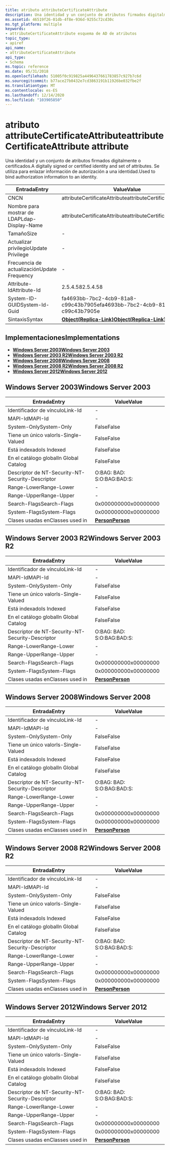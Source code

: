 ```yaml
---
title: atributo attributeCertificateAttribute
description: Una identidad y un conjunto de atributos firmados digitalmente o certificados. Se utiliza para enlazar información de autorización a una identidad.
ms.assetid: 46519f26-01db-4f8e-936d-9255c72cd30c
ms.tgt_platform: multiple
keywords:
- attributeCertificateAttribute esquema de AD de atributos
topic_type:
- apiref
api_name:
- attributeCertificateAttribute
api_type:
- Schema
ms.topic: reference
ms.date: 05/31/2018
ms.openlocfilehash: 51005f0c919825a4496437661783857c927b7c6d
ms.sourcegitcommit: b77ace27b0432e7cd3863191b11926be032fbe2f
ms.translationtype: MT
ms.contentlocale: es-ES
ms.lasthandoff: 12/14/2020
ms.locfileid: "103905850"
---
```

# <a name="attributecertificateattribute-attribute"></a><span data-ttu-id="69afd-105">atributo attributeCertificateAttribute</span><span class="sxs-lookup"><span data-stu-id="69afd-105">attributeCertificateAttribute attribute</span></span>

<span data-ttu-id="69afd-106">Una identidad y un conjunto de atributos firmados digitalmente o certificados.</span><span class="sxs-lookup"><span data-stu-id="69afd-106">A digitally signed or certified identity and set of attributes.</span></span> <span data-ttu-id="69afd-107">Se utiliza para enlazar información de autorización a una identidad.</span><span class="sxs-lookup"><span data-stu-id="69afd-107">Used to bind authorization information to an identity.</span></span>



| <span data-ttu-id="69afd-108">Entrada</span><span class="sxs-lookup"><span data-stu-id="69afd-108">Entry</span></span> | <span data-ttu-id="69afd-109">Value</span><span class="sxs-lookup"><span data-stu-id="69afd-109">Value</span></span> |
|-------------------|-------------------------------------------------------|
| <span data-ttu-id="69afd-110">CN</span><span class="sxs-lookup"><span data-stu-id="69afd-110">CN</span></span>                | <span data-ttu-id="69afd-111">attributeCertificateAttribute</span><span class="sxs-lookup"><span data-stu-id="69afd-111">attributeCertificateAttribute</span></span>                         |
| <span data-ttu-id="69afd-112">Nombre para mostrar de LDAP</span><span class="sxs-lookup"><span data-stu-id="69afd-112">Ldap-Display-Name</span></span> | <span data-ttu-id="69afd-113">attributeCertificateAttribute</span><span class="sxs-lookup"><span data-stu-id="69afd-113">attributeCertificateAttribute</span></span>                         |
| <span data-ttu-id="69afd-114">Tamaño</span><span class="sxs-lookup"><span data-stu-id="69afd-114">Size</span></span>              | \-                                                    |
| <span data-ttu-id="69afd-115">Actualizar privilegio</span><span class="sxs-lookup"><span data-stu-id="69afd-115">Update Privilege</span></span>  | \-                                                    |
| <span data-ttu-id="69afd-116">Frecuencia de actualización</span><span class="sxs-lookup"><span data-stu-id="69afd-116">Update Frequency</span></span>  | \-                                                    |
| <span data-ttu-id="69afd-117">Attribute-Id</span><span class="sxs-lookup"><span data-stu-id="69afd-117">Attribute-Id</span></span>      | <span data-ttu-id="69afd-118">2.5.4.58</span><span class="sxs-lookup"><span data-stu-id="69afd-118">2.5.4.58</span></span>                                              |
| <span data-ttu-id="69afd-119">System-ID-GUID</span><span class="sxs-lookup"><span data-stu-id="69afd-119">System-Id-Guid</span></span>    | <span data-ttu-id="69afd-120">fa4693bb-7bc2-4cb9-81a8-c99c43b7905e</span><span class="sxs-lookup"><span data-stu-id="69afd-120">fa4693bb-7bc2-4cb9-81a8-c99c43b7905e</span></span>                  |
| <span data-ttu-id="69afd-121">Sintaxis</span><span class="sxs-lookup"><span data-stu-id="69afd-121">Syntax</span></span>            | [<span data-ttu-id="69afd-122">**Object(Replica-Link)**</span><span class="sxs-lookup"><span data-stu-id="69afd-122">**Object(Replica-Link)**</span></span>](s-object-replica-link.md) |



## <a name="implementations"></a><span data-ttu-id="69afd-123">Implementaciones</span><span class="sxs-lookup"><span data-stu-id="69afd-123">Implementations</span></span>

-   [<span data-ttu-id="69afd-124">**Windows Server 2003**</span><span class="sxs-lookup"><span data-stu-id="69afd-124">**Windows Server 2003**</span></span>](#windows-server-2003)
-   [<span data-ttu-id="69afd-125">**Windows Server 2003 R2**</span><span class="sxs-lookup"><span data-stu-id="69afd-125">**Windows Server 2003 R2**</span></span>](#windows-server-2003-r2)
-   [<span data-ttu-id="69afd-126">**Windows Server 2008**</span><span class="sxs-lookup"><span data-stu-id="69afd-126">**Windows Server 2008**</span></span>](#windows-server-2008)
-   [<span data-ttu-id="69afd-127">**Windows Server 2008 R2**</span><span class="sxs-lookup"><span data-stu-id="69afd-127">**Windows Server 2008 R2**</span></span>](#windows-server-2008-r2)
-   [<span data-ttu-id="69afd-128">**Windows Server 2012**</span><span class="sxs-lookup"><span data-stu-id="69afd-128">**Windows Server 2012**</span></span>](#windows-server-2012)

## <a name="windows-server-2003"></a><span data-ttu-id="69afd-129">Windows Server 2003</span><span class="sxs-lookup"><span data-stu-id="69afd-129">Windows Server 2003</span></span>



| <span data-ttu-id="69afd-130">Entrada</span><span class="sxs-lookup"><span data-stu-id="69afd-130">Entry</span></span> | <span data-ttu-id="69afd-131">Value</span><span class="sxs-lookup"><span data-stu-id="69afd-131">Value</span></span> |
|------------------------|---------------------------------------|
| <span data-ttu-id="69afd-132">Identificador de vínculo</span><span class="sxs-lookup"><span data-stu-id="69afd-132">Link-Id</span></span>                | \-                                    |
| <span data-ttu-id="69afd-133">MAPI-Id</span><span class="sxs-lookup"><span data-stu-id="69afd-133">MAPI-Id</span></span>                | \-                                    |
| <span data-ttu-id="69afd-134">System-Only</span><span class="sxs-lookup"><span data-stu-id="69afd-134">System-Only</span></span>            | <span data-ttu-id="69afd-135">False</span><span class="sxs-lookup"><span data-stu-id="69afd-135">False</span></span>                                 |
| <span data-ttu-id="69afd-136">Tiene un único valor</span><span class="sxs-lookup"><span data-stu-id="69afd-136">Is-Single-Valued</span></span>       | <span data-ttu-id="69afd-137">False</span><span class="sxs-lookup"><span data-stu-id="69afd-137">False</span></span>                                 |
| <span data-ttu-id="69afd-138">Está indexado</span><span class="sxs-lookup"><span data-stu-id="69afd-138">Is Indexed</span></span>             | <span data-ttu-id="69afd-139">False</span><span class="sxs-lookup"><span data-stu-id="69afd-139">False</span></span>                                 |
| <span data-ttu-id="69afd-140">En el catálogo global</span><span class="sxs-lookup"><span data-stu-id="69afd-140">In Global Catalog</span></span>      | <span data-ttu-id="69afd-141">False</span><span class="sxs-lookup"><span data-stu-id="69afd-141">False</span></span>                                 |
| <span data-ttu-id="69afd-142">Descriptor de NT-Security-</span><span class="sxs-lookup"><span data-stu-id="69afd-142">NT-Security-Descriptor</span></span> | <span data-ttu-id="69afd-143">O:BAG: BAD: S:</span><span class="sxs-lookup"><span data-stu-id="69afd-143">O:BAG:BAD:S:</span></span>                          |
| <span data-ttu-id="69afd-144">Range-Lower</span><span class="sxs-lookup"><span data-stu-id="69afd-144">Range-Lower</span></span>            | \-                                    |
| <span data-ttu-id="69afd-145">Range-Upper</span><span class="sxs-lookup"><span data-stu-id="69afd-145">Range-Upper</span></span>            | \-                                    |
| <span data-ttu-id="69afd-146">Search-Flags</span><span class="sxs-lookup"><span data-stu-id="69afd-146">Search-Flags</span></span>           | <span data-ttu-id="69afd-147">0x00000000</span><span class="sxs-lookup"><span data-stu-id="69afd-147">0x00000000</span></span>                            |
| <span data-ttu-id="69afd-148">System-Flags</span><span class="sxs-lookup"><span data-stu-id="69afd-148">System-Flags</span></span>           | <span data-ttu-id="69afd-149">0x00000000</span><span class="sxs-lookup"><span data-stu-id="69afd-149">0x00000000</span></span>                            |
| <span data-ttu-id="69afd-150">Clases usadas en</span><span class="sxs-lookup"><span data-stu-id="69afd-150">Classes used in</span></span>        | [<span data-ttu-id="69afd-151">**Person**</span><span class="sxs-lookup"><span data-stu-id="69afd-151">**Person**</span></span>](c-person.md)<br/> |



## <a name="windows-server-2003-r2"></a><span data-ttu-id="69afd-152">Windows Server 2003 R2</span><span class="sxs-lookup"><span data-stu-id="69afd-152">Windows Server 2003 R2</span></span>



| <span data-ttu-id="69afd-153">Entrada</span><span class="sxs-lookup"><span data-stu-id="69afd-153">Entry</span></span> | <span data-ttu-id="69afd-154">Value</span><span class="sxs-lookup"><span data-stu-id="69afd-154">Value</span></span> |
|------------------------|---------------------------------------|
| <span data-ttu-id="69afd-155">Identificador de vínculo</span><span class="sxs-lookup"><span data-stu-id="69afd-155">Link-Id</span></span>                | \-                                    |
| <span data-ttu-id="69afd-156">MAPI-Id</span><span class="sxs-lookup"><span data-stu-id="69afd-156">MAPI-Id</span></span>                | \-                                    |
| <span data-ttu-id="69afd-157">System-Only</span><span class="sxs-lookup"><span data-stu-id="69afd-157">System-Only</span></span>            | <span data-ttu-id="69afd-158">False</span><span class="sxs-lookup"><span data-stu-id="69afd-158">False</span></span>                                 |
| <span data-ttu-id="69afd-159">Tiene un único valor</span><span class="sxs-lookup"><span data-stu-id="69afd-159">Is-Single-Valued</span></span>       | <span data-ttu-id="69afd-160">False</span><span class="sxs-lookup"><span data-stu-id="69afd-160">False</span></span>                                 |
| <span data-ttu-id="69afd-161">Está indexado</span><span class="sxs-lookup"><span data-stu-id="69afd-161">Is Indexed</span></span>             | <span data-ttu-id="69afd-162">False</span><span class="sxs-lookup"><span data-stu-id="69afd-162">False</span></span>                                 |
| <span data-ttu-id="69afd-163">En el catálogo global</span><span class="sxs-lookup"><span data-stu-id="69afd-163">In Global Catalog</span></span>      | <span data-ttu-id="69afd-164">False</span><span class="sxs-lookup"><span data-stu-id="69afd-164">False</span></span>                                 |
| <span data-ttu-id="69afd-165">Descriptor de NT-Security-</span><span class="sxs-lookup"><span data-stu-id="69afd-165">NT-Security-Descriptor</span></span> | <span data-ttu-id="69afd-166">O:BAG: BAD: S:</span><span class="sxs-lookup"><span data-stu-id="69afd-166">O:BAG:BAD:S:</span></span>                          |
| <span data-ttu-id="69afd-167">Range-Lower</span><span class="sxs-lookup"><span data-stu-id="69afd-167">Range-Lower</span></span>            | \-                                    |
| <span data-ttu-id="69afd-168">Range-Upper</span><span class="sxs-lookup"><span data-stu-id="69afd-168">Range-Upper</span></span>            | \-                                    |
| <span data-ttu-id="69afd-169">Search-Flags</span><span class="sxs-lookup"><span data-stu-id="69afd-169">Search-Flags</span></span>           | <span data-ttu-id="69afd-170">0x00000000</span><span class="sxs-lookup"><span data-stu-id="69afd-170">0x00000000</span></span>                            |
| <span data-ttu-id="69afd-171">System-Flags</span><span class="sxs-lookup"><span data-stu-id="69afd-171">System-Flags</span></span>           | <span data-ttu-id="69afd-172">0x00000000</span><span class="sxs-lookup"><span data-stu-id="69afd-172">0x00000000</span></span>                            |
| <span data-ttu-id="69afd-173">Clases usadas en</span><span class="sxs-lookup"><span data-stu-id="69afd-173">Classes used in</span></span>        | [<span data-ttu-id="69afd-174">**Person**</span><span class="sxs-lookup"><span data-stu-id="69afd-174">**Person**</span></span>](c-person.md)<br/> |



## <a name="windows-server-2008"></a><span data-ttu-id="69afd-175">Windows Server 2008</span><span class="sxs-lookup"><span data-stu-id="69afd-175">Windows Server 2008</span></span>



| <span data-ttu-id="69afd-176">Entrada</span><span class="sxs-lookup"><span data-stu-id="69afd-176">Entry</span></span> | <span data-ttu-id="69afd-177">Value</span><span class="sxs-lookup"><span data-stu-id="69afd-177">Value</span></span> |
|------------------------|---------------------------------------|
| <span data-ttu-id="69afd-178">Identificador de vínculo</span><span class="sxs-lookup"><span data-stu-id="69afd-178">Link-Id</span></span>                | \-                                    |
| <span data-ttu-id="69afd-179">MAPI-Id</span><span class="sxs-lookup"><span data-stu-id="69afd-179">MAPI-Id</span></span>                | \-                                    |
| <span data-ttu-id="69afd-180">System-Only</span><span class="sxs-lookup"><span data-stu-id="69afd-180">System-Only</span></span>            | <span data-ttu-id="69afd-181">False</span><span class="sxs-lookup"><span data-stu-id="69afd-181">False</span></span>                                 |
| <span data-ttu-id="69afd-182">Tiene un único valor</span><span class="sxs-lookup"><span data-stu-id="69afd-182">Is-Single-Valued</span></span>       | <span data-ttu-id="69afd-183">False</span><span class="sxs-lookup"><span data-stu-id="69afd-183">False</span></span>                                 |
| <span data-ttu-id="69afd-184">Está indexado</span><span class="sxs-lookup"><span data-stu-id="69afd-184">Is Indexed</span></span>             | <span data-ttu-id="69afd-185">False</span><span class="sxs-lookup"><span data-stu-id="69afd-185">False</span></span>                                 |
| <span data-ttu-id="69afd-186">En el catálogo global</span><span class="sxs-lookup"><span data-stu-id="69afd-186">In Global Catalog</span></span>      | <span data-ttu-id="69afd-187">False</span><span class="sxs-lookup"><span data-stu-id="69afd-187">False</span></span>                                 |
| <span data-ttu-id="69afd-188">Descriptor de NT-Security-</span><span class="sxs-lookup"><span data-stu-id="69afd-188">NT-Security-Descriptor</span></span> | <span data-ttu-id="69afd-189">O:BAG: BAD: S:</span><span class="sxs-lookup"><span data-stu-id="69afd-189">O:BAG:BAD:S:</span></span>                          |
| <span data-ttu-id="69afd-190">Range-Lower</span><span class="sxs-lookup"><span data-stu-id="69afd-190">Range-Lower</span></span>            | \-                                    |
| <span data-ttu-id="69afd-191">Range-Upper</span><span class="sxs-lookup"><span data-stu-id="69afd-191">Range-Upper</span></span>            | \-                                    |
| <span data-ttu-id="69afd-192">Search-Flags</span><span class="sxs-lookup"><span data-stu-id="69afd-192">Search-Flags</span></span>           | <span data-ttu-id="69afd-193">0x00000000</span><span class="sxs-lookup"><span data-stu-id="69afd-193">0x00000000</span></span>                            |
| <span data-ttu-id="69afd-194">System-Flags</span><span class="sxs-lookup"><span data-stu-id="69afd-194">System-Flags</span></span>           | <span data-ttu-id="69afd-195">0x00000000</span><span class="sxs-lookup"><span data-stu-id="69afd-195">0x00000000</span></span>                            |
| <span data-ttu-id="69afd-196">Clases usadas en</span><span class="sxs-lookup"><span data-stu-id="69afd-196">Classes used in</span></span>        | [<span data-ttu-id="69afd-197">**Person**</span><span class="sxs-lookup"><span data-stu-id="69afd-197">**Person**</span></span>](c-person.md)<br/> |



## <a name="windows-server-2008-r2"></a><span data-ttu-id="69afd-198">Windows Server 2008 R2</span><span class="sxs-lookup"><span data-stu-id="69afd-198">Windows Server 2008 R2</span></span>



| <span data-ttu-id="69afd-199">Entrada</span><span class="sxs-lookup"><span data-stu-id="69afd-199">Entry</span></span> | <span data-ttu-id="69afd-200">Value</span><span class="sxs-lookup"><span data-stu-id="69afd-200">Value</span></span> |
|------------------------|---------------------------------------|
| <span data-ttu-id="69afd-201">Identificador de vínculo</span><span class="sxs-lookup"><span data-stu-id="69afd-201">Link-Id</span></span>                | \-                                    |
| <span data-ttu-id="69afd-202">MAPI-Id</span><span class="sxs-lookup"><span data-stu-id="69afd-202">MAPI-Id</span></span>                | \-                                    |
| <span data-ttu-id="69afd-203">System-Only</span><span class="sxs-lookup"><span data-stu-id="69afd-203">System-Only</span></span>            | <span data-ttu-id="69afd-204">False</span><span class="sxs-lookup"><span data-stu-id="69afd-204">False</span></span>                                 |
| <span data-ttu-id="69afd-205">Tiene un único valor</span><span class="sxs-lookup"><span data-stu-id="69afd-205">Is-Single-Valued</span></span>       | <span data-ttu-id="69afd-206">False</span><span class="sxs-lookup"><span data-stu-id="69afd-206">False</span></span>                                 |
| <span data-ttu-id="69afd-207">Está indexado</span><span class="sxs-lookup"><span data-stu-id="69afd-207">Is Indexed</span></span>             | <span data-ttu-id="69afd-208">False</span><span class="sxs-lookup"><span data-stu-id="69afd-208">False</span></span>                                 |
| <span data-ttu-id="69afd-209">En el catálogo global</span><span class="sxs-lookup"><span data-stu-id="69afd-209">In Global Catalog</span></span>      | <span data-ttu-id="69afd-210">False</span><span class="sxs-lookup"><span data-stu-id="69afd-210">False</span></span>                                 |
| <span data-ttu-id="69afd-211">Descriptor de NT-Security-</span><span class="sxs-lookup"><span data-stu-id="69afd-211">NT-Security-Descriptor</span></span> | <span data-ttu-id="69afd-212">O:BAG: BAD: S:</span><span class="sxs-lookup"><span data-stu-id="69afd-212">O:BAG:BAD:S:</span></span>                          |
| <span data-ttu-id="69afd-213">Range-Lower</span><span class="sxs-lookup"><span data-stu-id="69afd-213">Range-Lower</span></span>            | \-                                    |
| <span data-ttu-id="69afd-214">Range-Upper</span><span class="sxs-lookup"><span data-stu-id="69afd-214">Range-Upper</span></span>            | \-                                    |
| <span data-ttu-id="69afd-215">Search-Flags</span><span class="sxs-lookup"><span data-stu-id="69afd-215">Search-Flags</span></span>           | <span data-ttu-id="69afd-216">0x00000000</span><span class="sxs-lookup"><span data-stu-id="69afd-216">0x00000000</span></span>                            |
| <span data-ttu-id="69afd-217">System-Flags</span><span class="sxs-lookup"><span data-stu-id="69afd-217">System-Flags</span></span>           | <span data-ttu-id="69afd-218">0x00000000</span><span class="sxs-lookup"><span data-stu-id="69afd-218">0x00000000</span></span>                            |
| <span data-ttu-id="69afd-219">Clases usadas en</span><span class="sxs-lookup"><span data-stu-id="69afd-219">Classes used in</span></span>        | [<span data-ttu-id="69afd-220">**Person**</span><span class="sxs-lookup"><span data-stu-id="69afd-220">**Person**</span></span>](c-person.md)<br/> |



## <a name="windows-server-2012"></a><span data-ttu-id="69afd-221">Windows Server 2012</span><span class="sxs-lookup"><span data-stu-id="69afd-221">Windows Server 2012</span></span>



| <span data-ttu-id="69afd-222">Entrada</span><span class="sxs-lookup"><span data-stu-id="69afd-222">Entry</span></span> | <span data-ttu-id="69afd-223">Value</span><span class="sxs-lookup"><span data-stu-id="69afd-223">Value</span></span> |
|------------------------|---------------------------------------|
| <span data-ttu-id="69afd-224">Identificador de vínculo</span><span class="sxs-lookup"><span data-stu-id="69afd-224">Link-Id</span></span>                | \-                                    |
| <span data-ttu-id="69afd-225">MAPI-Id</span><span class="sxs-lookup"><span data-stu-id="69afd-225">MAPI-Id</span></span>                | \-                                    |
| <span data-ttu-id="69afd-226">System-Only</span><span class="sxs-lookup"><span data-stu-id="69afd-226">System-Only</span></span>            | <span data-ttu-id="69afd-227">False</span><span class="sxs-lookup"><span data-stu-id="69afd-227">False</span></span>                                 |
| <span data-ttu-id="69afd-228">Tiene un único valor</span><span class="sxs-lookup"><span data-stu-id="69afd-228">Is-Single-Valued</span></span>       | <span data-ttu-id="69afd-229">False</span><span class="sxs-lookup"><span data-stu-id="69afd-229">False</span></span>                                 |
| <span data-ttu-id="69afd-230">Está indexado</span><span class="sxs-lookup"><span data-stu-id="69afd-230">Is Indexed</span></span>             | <span data-ttu-id="69afd-231">False</span><span class="sxs-lookup"><span data-stu-id="69afd-231">False</span></span>                                 |
| <span data-ttu-id="69afd-232">En el catálogo global</span><span class="sxs-lookup"><span data-stu-id="69afd-232">In Global Catalog</span></span>      | <span data-ttu-id="69afd-233">False</span><span class="sxs-lookup"><span data-stu-id="69afd-233">False</span></span>                                 |
| <span data-ttu-id="69afd-234">Descriptor de NT-Security-</span><span class="sxs-lookup"><span data-stu-id="69afd-234">NT-Security-Descriptor</span></span> | <span data-ttu-id="69afd-235">O:BAG: BAD: S:</span><span class="sxs-lookup"><span data-stu-id="69afd-235">O:BAG:BAD:S:</span></span>                          |
| <span data-ttu-id="69afd-236">Range-Lower</span><span class="sxs-lookup"><span data-stu-id="69afd-236">Range-Lower</span></span>            | \-                                    |
| <span data-ttu-id="69afd-237">Range-Upper</span><span class="sxs-lookup"><span data-stu-id="69afd-237">Range-Upper</span></span>            | \-                                    |
| <span data-ttu-id="69afd-238">Search-Flags</span><span class="sxs-lookup"><span data-stu-id="69afd-238">Search-Flags</span></span>           | <span data-ttu-id="69afd-239">0x00000000</span><span class="sxs-lookup"><span data-stu-id="69afd-239">0x00000000</span></span>                            |
| <span data-ttu-id="69afd-240">System-Flags</span><span class="sxs-lookup"><span data-stu-id="69afd-240">System-Flags</span></span>           | <span data-ttu-id="69afd-241">0x00000000</span><span class="sxs-lookup"><span data-stu-id="69afd-241">0x00000000</span></span>                            |
| <span data-ttu-id="69afd-242">Clases usadas en</span><span class="sxs-lookup"><span data-stu-id="69afd-242">Classes used in</span></span>        | [<span data-ttu-id="69afd-243">**Person**</span><span class="sxs-lookup"><span data-stu-id="69afd-243">**Person**</span></span>](c-person.md)<br/> |



 

 





